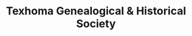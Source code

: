 ---
layout: repo
title: "Texhoma Genealogical & Historical Society"
id: 24688
permalink: repos/24688/
---